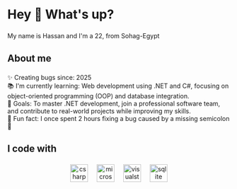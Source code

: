 <h1 align="left">Hey 👋 What's up?</h1>

###

<p align="left">My name is Hassan and I'm a 22, from Sohag-Egypt</p>

###

<h2 align="left">About me</h2>

###

<p align="left">✨ Creating bugs since: 2025<br>📚 I'm currently learning: Web development using .NET and C#, focusing on object-oriented programming (OOP) and database integration.<br>🎯 Goals: To master .NET development, join a professional software team, and contribute to real-world projects while improving my skills.<br>🎲 Fun fact: I once spent 2 hours fixing a bug caused by a missing semicolon 🙂</p>

###

<h2 align="left">I code with</h2>

###

<div align="center">
  <img src="https://cdn.jsdelivr.net/gh/devicons/devicon/icons/csharp/csharp-original.svg" height="40" alt="csharp logo"  />
  <img width="12" />
  <img src="https://cdn.jsdelivr.net/gh/devicons/devicon/icons/microsoftsqlserver/microsoftsqlserver-plain.svg" height="40" alt="microsoftsqlserver logo"  />
  <img width="12" />
  <img src="https://cdn.jsdelivr.net/gh/devicons/devicon/icons/visualstudio/visualstudio-plain.svg" height="40" alt="visualstudio logo"  />
  <img width="12" />
  <img src="https://cdn.jsdelivr.net/gh/devicons/devicon/icons/sqlite/sqlite-original.svg" height="40" alt="sqlite logo"  />
</div>

###
